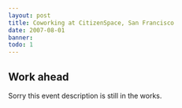 ```yaml
---
layout: post
title: Coworking at CitizenSpace, San Francisco
date: 2007-08-01
banner: 
todo: 1
---
```



## Work ahead

Sorry this event description is still in the works.

<!--
http://www.pavingways.com/coworking-in-san-francisco_113.html
-->
